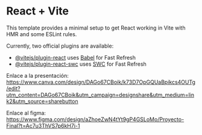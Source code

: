 # React + Vite

This template provides a minimal setup to get React working in Vite with HMR and some ESLint rules.

Currently, two official plugins are available:

- [@vitejs/plugin-react](https://github.com/vitejs/vite-plugin-react/blob/main/packages/plugin-react/README.md) uses [Babel](https://babeljs.io/) for Fast Refresh
- [@vitejs/plugin-react-swc](https://github.com/vitejs/vite-plugin-react-swc) uses [SWC](https://swc.rs/) for Fast Refresh


Enlace a la presentación: https://www.canva.com/design/DAGo67CBoik/k73D7OpGQUaBpikcs4OUTg/edit?utm_content=DAGo67CBoik&utm_campaign=designshare&utm_medium=link2&utm_source=sharebutton

Enlace al figma: https://www.figma.com/design/aZhoeZwN4tYt9gP4GSLoMo/Proyecto-Final?t=Ac7u3ThVS7p6kH7i-1
